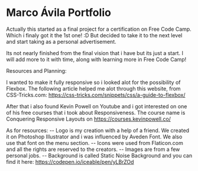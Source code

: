 ﻿# Marco Ávila Portfolio 
 
 Actually this started as a final project for a certification on Free Code Camp. Which i finaly got it the 1st one! :D
 But decided to take it to the next level and start taking as a personal advertisement. 
 
Its not nearly finished from the final vision that i have but its just a start. I will add more to it with time, along with learning more in Free Code Camp! 

Resources and Planning: 
 
 I wanted to make it fully responsive so i looked alot for the possibility of Flexbox. 
The following article helped me alot through this website, from CSS-Tricks.com:
https://css-tricks.com/snippets/css/a-guide-to-flexbox/

After that i also found Kevin Powell on Youtube and i got interested on one of his free courses that i took about Responsiveness.
The course name is Conquering Responsive Layouts on https://courses.kevinpowell.co/

As for resources: 
-- Logo is my creation with a help of a friend. We created it on Photoshop Illustrator and i was influenced by Aveden Font. We also use that font on the menu section. 
-- Icons were used from Flaticon.com and all the rights are reserved to the creators.
-- Images are from a few personal jobs. 
-- Background is called Static Noise Background and you can find it here: https://codepen.io/iceable/pen/yLBrZOd




